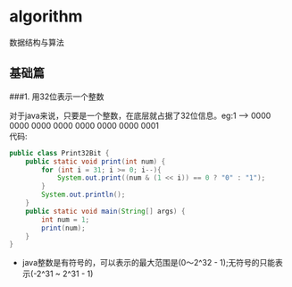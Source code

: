 # algorithm
数据结构与算法
## 基础篇
###1. 用32位表示一个整数


对于java来说，只要是一个整数，在底层就占据了32位信息。eg:1 --> 0000 0000 0000 0000 0000 0000 0000 0001\
代码:
```java
public class Print32Bit {
    public static void print(int num) {
        for (int i = 31; i >= 0; i--){
            System.out.print((num & (1 << i)) == 0 ? "0" : "1");
        }
        System.out.println();
    }
    public static void main(String[] args) {
        int num = 1;
        print(num);
    }
}
```
* java整数是有符号的，可以表示的最大范围是(0～2^32 - 1);无符号的只能表示(-2^31 ~ 2^31 - 1)

